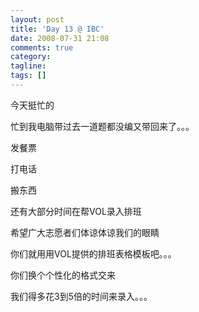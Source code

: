 ```yaml
---
layout: post
title: 'Day 13 @ IBC'
date: 2008-07-31 21:08
comments: true
category:
tagline:
tags: []
---
```


今天挺忙的

忙到我电脑带过去一道题都没编又带回来了。。。

发餐票

打电话

搬东西

还有大部分时间在帮VOL录入排班

希望广大志愿者们体谅体谅我们的眼睛

你们就用用VOL提供的排班表格模板吧。。。

你们换个个性化的格式交来

我们得多花3到5倍的时间来录入。。。

